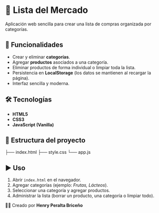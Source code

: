 # 🛒 Lista del Mercado

Aplicación web sencilla para crear una lista de compras organizada por categorías.

## 🚀 Funcionalidades

- Crear y eliminar **categorías**.
- Agregar **productos** asociados a una categoría.
- Eliminar productos de forma individual o limpiar toda la lista.
- Persistencia en **LocalStorage** (los datos se mantienen al recargar la página).
- Interfaz sencilla y moderna.

## 🛠️ Tecnologías

- **HTML5**
- **CSS3**
- **JavaScript (Vanilla)**

## 📂 Estructura del proyecto

├── index.html
├── style.css
└── app.js

## ▶️ Uso

1. Abrir `index.html` en el navegador.
2. Agregar categorías (ejemplo: _Frutas, Lácteos_).
3. Seleccionar una categoría y agregar productos.
4. Administrar la lista (borrar un producto, una categoría o limpiar todo).

👨‍💻 Creado por **Henry Peralta Briceño**
